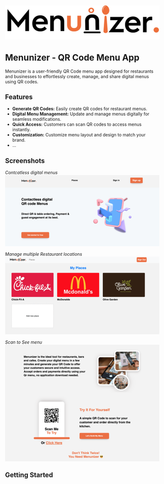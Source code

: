 ![Screenshot 1](/apps/client/public/logo.png)
# Menunizer - QR Code Menu App

Menunizer is a user-friendly QR Code menu app designed for restaurants and businesses to effortlessly create, manage, and share digital menus using QR codes.

## Features

- **Generate QR Codes:** Easily create QR codes for restaurant menus.
- **Digital Menu Management:** Update and manage menus digitally for seamless modifications.
- **Quick Access:** Customers can scan QR codes to access menus instantly.
- **Customization:** Customize menu layout and design to match your brand.
- ...

## Screenshots

*Contcatless digital menus*
![Screenshot 2](/apps/client/public/assets/img1.png)


*Manage multiple Restaurant locations*
![Screenshot 1](/apps/client/public/assets/img2.png)


*Scan to See menu*
![Screenshot 2](/apps/client/public/assets/img.png)


## Getting Started
